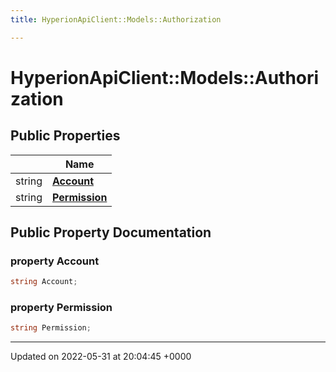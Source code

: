 ```yaml
---
title: HyperionApiClient::Models::Authorization

---
```


# HyperionApiClient::Models::Authorization





## Public Properties

|                | Name           |
| -------------- | -------------- |
| string | **[Account](/Classes/class_hyperion_api_client_1_1_models_1_1_authorization.md#property-account)**  |
| string | **[Permission](/Classes/class_hyperion_api_client_1_1_models_1_1_authorization.md#property-permission)**  |

## Public Property Documentation

### property Account

```csharp
string Account;
```


### property Permission

```csharp
string Permission;
```


-------------------------------

Updated on 2022-05-31 at 20:04:45 +0000